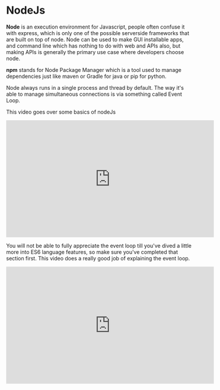 # NodeJs

**Node** is an execution environment for Javascript, people often confuse it with express, which is only one of the possible serverside frameworks that are built on top of node. Node can be used to make GUI installable apps, and command line which has nothing to do with web and APIs also, but making APIs is generally the primary use case where developers choose node.

**npm** stands for Node Package Manager which is a tool used to manage dependencies just like maven or Gradle for java or pip for python.

Node always runs in a single process and thread by default. The way it's able to manage simultaneous connections is via something called Event Loop.

This video goes over some basics of nodeJs

<iframe width="560" height="315" src="https://www.youtube.com/embed/ENrzD9HAZK4" title="YouTube video player" frameborder="0" allow="accelerometer; autoplay; clipboard-write; encrypted-media; gyroscope; picture-in-picture" allowfullscreen></iframe>

You will not be able to fully appreciate the event loop till you've dived a little more into ES6 language features, so make sure you've completed that section first. This video does a really good job of explaining the event loop.

<iframe width="560" height="315" src="https://www.youtube.com/embed/8aGhZQkoFbQ" title="YouTube video player" frameborder="0" allow="accelerometer; autoplay; clipboard-write; encrypted-media; gyroscope; picture-in-picture" allowfullscreen></iframe>
